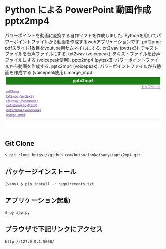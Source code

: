 # Python による PowerPoint 動画作成 pptx2mp4

パワーポイントを動画に変換する自作ソフトを作成しました.
Pythonを用いてパワーポイントファイルから動画を作成するwebアプリケーションです.
pdf2png: pdfスライド1枚目をyoutube用サムネイルにする.
txt2wav (pyttsx3): テキストファイルを音声ファイルにする.
txt2wav (voicepeak): テキストファイルを音声ファイルにする (voicepeak使用).
pptx2mp4 (pyttsx3): パワーポイントファイルから動画を作成する.
pptx2mp4 (voicepeak): パワーポイントファイルから動画を作成する (voicepeak使用).
marge_mp4
![トップ画面](top.png)
## Git Clone

```
$ git clone https://github.com/butsurinokeisanya/pptx2mp4.git

```

## パッケージインストール

```
(venv) $ pip install -r requirements.txt
```


## アプリケーション起動

```
$ py app.py
```

## ブラウザで下記リンクにアクセス
```
http://127.0.0.1:5000/
```